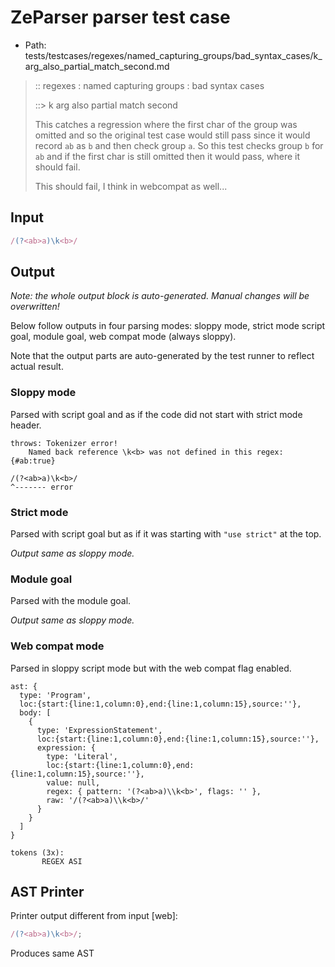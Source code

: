 # ZeParser parser test case

- Path: tests/testcases/regexes/named_capturing_groups/bad_syntax_cases/k_arg_also_partial_match_second.md

> :: regexes : named capturing groups : bad syntax cases
>
> ::> k arg also partial match second
>
> This catches a regression where the first char of the group was omitted and so the original test case would still pass since it would record `ab` as `b` and then check group `a`. So this test checks group `b` for `ab` and if the first char is still omitted then it would pass, where it should fail.
>
> This should fail, I think in webcompat as well...

## Input

`````js
/(?<ab>a)\k<b>/
`````

## Output

_Note: the whole output block is auto-generated. Manual changes will be overwritten!_

Below follow outputs in four parsing modes: sloppy mode, strict mode script goal, module goal, web compat mode (always sloppy).

Note that the output parts are auto-generated by the test runner to reflect actual result.

### Sloppy mode

Parsed with script goal and as if the code did not start with strict mode header.

`````
throws: Tokenizer error!
    Named back reference \k<b> was not defined in this regex: {#ab:true}

/(?<ab>a)\k<b>/
^------- error
`````

### Strict mode

Parsed with script goal but as if it was starting with `"use strict"` at the top.

_Output same as sloppy mode._

### Module goal

Parsed with the module goal.

_Output same as sloppy mode._

### Web compat mode

Parsed in sloppy script mode but with the web compat flag enabled.

`````
ast: {
  type: 'Program',
  loc:{start:{line:1,column:0},end:{line:1,column:15},source:''},
  body: [
    {
      type: 'ExpressionStatement',
      loc:{start:{line:1,column:0},end:{line:1,column:15},source:''},
      expression: {
        type: 'Literal',
        loc:{start:{line:1,column:0},end:{line:1,column:15},source:''},
        value: null,
        regex: { pattern: '(?<ab>a)\\k<b>', flags: '' },
        raw: '/(?<ab>a)\\k<b>/'
      }
    }
  ]
}

tokens (3x):
       REGEX ASI
`````


## AST Printer

Printer output different from input [web]:

````js
/(?<ab>a)\k<b>/;
````

Produces same AST
